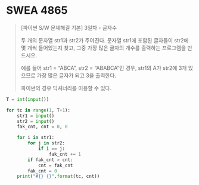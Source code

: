 # SWEA 4865

>[파이썬 S/W 문제해결 기본] 3일차 - 글자수
>
>두 개의 문자열 str1과 str2가 주어진다. 문자열 str1에 포함된 글자들이 str2에 몇 개씩 들어있는지 찾고, 그중 가장 많은 글자의 개수를 출력하는 프로그램을 만드시오.
>
>예를 들어 str1 = “ABCA”, str2 = “ABABCA”인 경우, str1의 A가 str2에 3개 있으므로 가장 많은 글자가 되고 3을 출력한다.
>
>파이썬의 경우 딕셔너리를 이용할 수 있다.



```python
T = int(input())

for tc in range(1, T+1):
    str1 = input()
    str2 = input()
    fak_cnt, cnt = 0, 0

    for i in str1:
        for j in str2:
            if i == j:
                fak_cnt += 1
        if fak_cnt > cnt:
            cnt = fak_cnt
        fak_cnt = 0
    print("#{} {}".format(tc, cnt))
```

